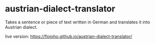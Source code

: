 # austrian-dialect-translator

Takes a sentence or piece of text written in German and translates it into Austrian dialect.

live version: https://flojoho.github.io/austrian-dialect-translator/
